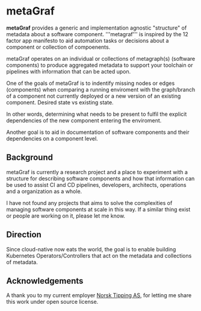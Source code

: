 metaGraf
========

**metaGraf** provides a generic and implementation agnostic
"structure" of metadata about a software component. '''metagraf'''
is inspired by the 12 factor app manifesto to aid automation
tasks or decisions about a component or collection of compoenents.

metaGraf operates on an individual or collections of metagraph(s)
 (software components) to produce aggregated metadata to support your
toolchain or pipelines with information that can be acted upon.

One of the goals of metaGraf is to indentify missing nodes or edges
(components) when comparing a running enviroment with the graph/branch
of a component not currently deployed or a new version of an existing
component. Desired state vs existing state.

In other words, determining what needs to be present to fulfil the
explicit dependencies of the new component entering the enviroment.

Another goal is to aid in documentation of software components and
their dependencies on a component level.

Background
-
metaGraf is currently a research project and a place to experiment
with a structure for describing software components and how that
information can be used to assist CI and CD pipelines, developers,
architects, operations and a organization as a whole.

I have not found any projects that aims to solve the complexities of
managing software components at scale in this way. If a similar thing
exist or people are working on it, please let me know.


Direction
-
Since cloud-native now eats the world, the goal is to enable building 
Kubernetes Operators/Controllers that act on the metadata and 
collections of metadata.


Acknowledgements
-

A thank you to my current employer <a href="https://www.norsk-tipping.no">Norsk Tipping AS</a>, for letting me share this work under
open source license.


